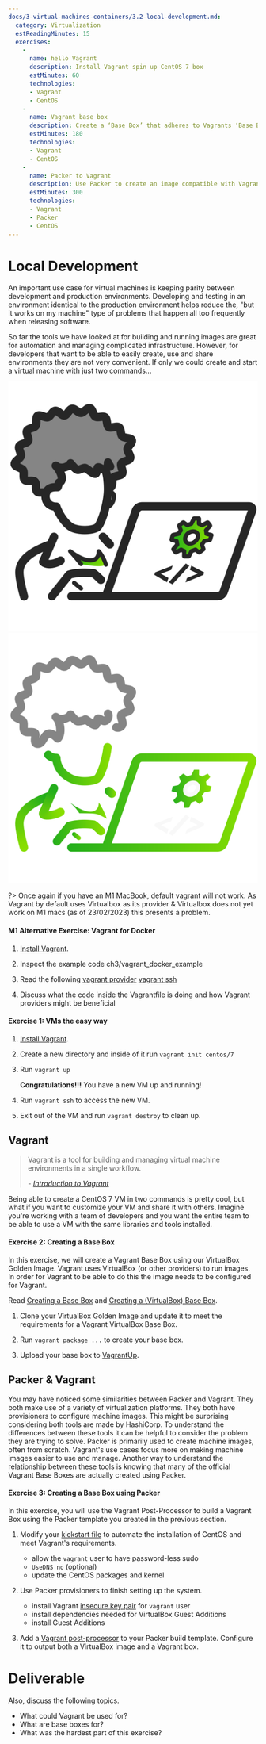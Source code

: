 ```yaml
---
docs/3-virtual-machines-containers/3.2-local-development.md:
  category: Virtualization
  estReadingMinutes: 15
  exercises:
    -
      name: hello Vagrant
      description: Install Vagrant spin up CentOS 7 box
      estMinutes: 60
      technologies:
      - Vagrant
      - CentOS
    -
      name: Vagrant base box
      description: Create a ‘Base Box’ that adheres to Vagrants ‘Base Box’ standards. Upload this base box to VagrantUp
      estMinutes: 180
      technologies:
      - Vagrant
      - CentOS
    -
      name: Packer to Vagrant
      description: Use Packer to create an image compatible with Vagrants Base Box requirements. This requires modification of CentOS’s ‘kickstart’ file (understand CentOS kickstart DSL), leverage a Packer provisioner to add ssh key, install VirtualBox dependencies and tools, leverage Packer post-processor to output an OVF and boot a vagrant box
      estMinutes: 300
      technologies:
      - Vagrant
      - Packer
      - CentOS
---
```


# Local Development

An important use case for virtual machines is keeping parity between development and production environments. Developing and testing in an environment identical to the production environment helps reduce the, "but it works on my machine" type of problems that happen all too frequently when releasing software.

So far the tools we have looked at for building and running images are great for automation and managing complicated infrastructure. However, for developers that want to be able to easily create, use and share environments they are not very convenient. If only we could create and start a virtual machine with just two commands...

![developer image](img3/developer_light.svg ':size=150x150 :class=light-mode-icon :alt= developer image; light mode')
![developer image](img3/developer_dark.svg ':size=150x150 :class=dark-mode-icon :alt= developer image; dark mode')

?> Once again if you have an M1 MacBook, default vagrant will not work. As Vagrant by default uses Virtualbox as its provider & Virtualbox does not yet work on M1 macs (as of 23/02/2023) this presents a problem.

#### M1 Alternative Exercise: Vagrant for Docker

1. [Install Vagrant](https://www.vagrantup.com/intro/getting-started/install).

3. Inspect the example code ch3/vagrant_docker_example

3. Read the following [vagrant provider](https://developer.hashicorp.com/vagrant/docs/provisioning/docker) [vagrant ssh](https://developer.hashicorp.com/vagrant/docs/vagrantfile/ssh_settings)

4. Discuss what the code inside the Vagrantfile is doing and how Vagrant providers might be beneficial

#### Exercise 1: VMs the easy way

1. [Install Vagrant](https://www.vagrantup.com/intro/getting-started/install).

2. Create a new directory and inside of it run `vagrant init centos/7`

3. Run `vagrant up`

    **Congratulations!!!** You have a new VM up and running!

4. Run `vagrant ssh` to access the new VM.

5. Exit out of the VM and run `vagrant destroy` to clean up.

## Vagrant

> Vagrant is a tool for building and managing virtual machine environments in a single workflow.
>
> _- [Introduction to Vagrant](https://www.vagrantup.com/intro/index)_

Being able to create a CentOS 7 VM in two commands is pretty cool, but what if you want to customize your VM and share it with others. Imagine you're working with a team of developers and you want the entire team to be able to use a VM with the same libraries and tools installed.

#### Exercise 2: Creating a Base Box

In this exercise, we will create a Vagrant Base Box using our VirtualBox Golden Image. Vagrant uses VirtualBox (or other providers) to run images. In order for Vagrant to be able to do this the image needs to be configured for Vagrant.

Read [Creating a Base Box](https://www.vagrantup.com/docs/boxes/base) and [Creating a (VirtualBox) Base Box](https://www.vagrantup.com/docs/providers/virtualbox/boxes.html).

1. Clone your VirtualBox Golden Image and update it to meet the requirements for a Vagrant VirtualBox Base Box.

2. Run `vagrant package ...` to create your base box.

3. Upload your base box to [VagrantUp](https://app.vagrantup.com/).

## Packer & Vagrant

You may have noticed some similarities between Packer and Vagrant. They both make use of a variety of virtualization platforms. They both have provisioners to configure machine images. This might be surprising considering both tools are made by HashiCorp. To understand the differences between these tools it can be helpful to consider the problem they are trying to solve. Packer is primarily used to create machine images, often from scratch. Vagrant's use cases focus more on making machine images easier to use and manage. Another way to understand the relationship between these tools is knowing that many of the official Vagrant Base Boxes are actually created using Packer.

#### Exercise 3: Creating a Base Box using Packer

In this exercise, you will use the Vagrant Post-Processor to build a Vagrant Box using the Packer template you created in the previous section.

1. Modify your [kickstart file](https://docs.centos.org/en-US/centos/install-guide/Kickstart2/) to automate the installation of CentOS and meet Vagrant's requirements.

    - allow the `vagrant` user to have password-less sudo
    - `UseDNS no` (optional)
    - update the CentOS packages and kernel

2. Use Packer provisioners to finish setting up the system.

    - install Vagrant [insecure key pair](https://github.com/hashicorp/vagrant/tree/master/keys) for `vagrant` user
    - install dependencies needed for VirtualBox Guest Additions
    - install Guest Additions

3. Add a [Vagrant post-processor](https://www.packer.io/docs/post-processors/vagrant/vagrant) to your Packer build template. Configure it to output both a VirtualBox image and a Vagrant box.

# Deliverable

Also, discuss the following topics.

- What could Vagrant be used for?
- What are base boxes for?
- What was the hardest part of this exercise?

